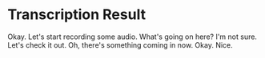 # Transcription Result

Okay. Let's start recording some audio. What's going on here? I'm not sure. Let's check it out. Oh, there's something coming in now. Okay. Nice.